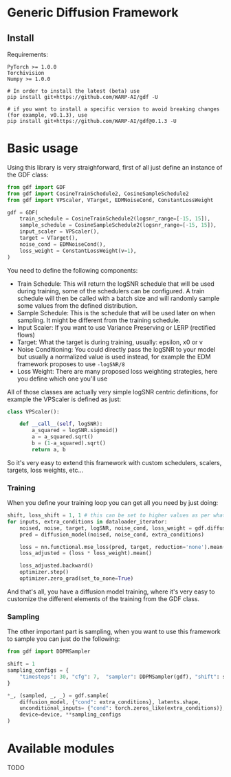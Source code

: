 # Generic Diffusion Framework

## Install

Requirements:

```
PyTorch >= 1.0.0
Torchivision
Numpy >= 1.0.0
```

```
# In order to install the latest (beta) use
pip install git+https://github.com/WARP-AI/gdf -U

# if you want to install a specific version to avoid breaking changes (for example, v0.1.3), use 
pip install git+https://github.com/WARP-AI/gdf@0.1.3 -U
```

# Basic usage

Using this library is very straighforward, first of all just define an instance of the GDF class:

```python
from gdf import GDF
from gdf import CosineTrainSchedule2, CosineSampleSchedule2
from gdf import VPScaler, VTarget, EDMNoiseCond, ConstantLossWeight

gdf = GDF(
	train_schedule = CosineTrainSchedule2(logsnr_range=[-15, 15]),
	sample_schedule = CosineSampleSchedule2(logsnr_range=[-15, 15]),
	input_scaler = VPScaler(),
	target = VTarget(),
	noise_cond = EDMNoiseCond(),
	loss_weight = ConstantLossWeight(v=1),
)
```

You need to define the following components: 
* Train Schedule: This will return the logSNR schedule that will be used during training, some of the schedulers can be configured. A train schedule will then be called with a batch size and will randomly sample some values from the defined distribution.
* Sample Schedule: This is the schedule that will be used later on when sampling. It might be different from the training schedule. 
* Input Scaler: If you want to use Variance Preserving or LERP (rectified flows)
* Target: What the target is during training, usually: epsilon, x0 or v
* Noise Conditioning: You could directly pass the logSNR to your model but usually a normalized value is used instead, for example the EDM framework proposes to use `-logSNR/8`
* Loss Weight: There are many proposed loss weighting strategies, here you define which one you'll use

All of those classes are actually very simple logSNR centric definitions, for example the VPScaler is defined as just:
```python 
class VPScaler():

    def __call__(self, logSNR): 
        a_squared = logSNR.sigmoid()
        a = a_squared.sqrt()
        b = (1-a_squared).sqrt()
        return a, b

```

So it's very easy to extend this framework with custom schedulers, scalers, targets, loss weights, etc...

### Training

When you define your training loop you can get all you need by just doing:
```python
shift, loss_shift = 1, 1 # this can be set to higher values as per what the Simple Diffusion paper sugested for high resolution
for inputs, extra_conditions in dataloader_iterator:
	noised, noise, target, logSNR, noise_cond, loss_weight = gdf.diffuse(inputs, shift=shift, loss_shift=loss_shift) 
	pred = diffusion_model(noised, noise_cond, extra_conditions)

	loss = nn.functional.mse_loss(pred, target, reduction='none').mean(dim=[1, 2, 3])
	loss_adjusted = (loss * loss_weight).mean()

	loss_adjusted.backward()
	optimizer.step()
	optimizer.zero_grad(set_to_none=True)
```

And that's all, you have a diffusion model training, where it's very easy to customize the different elements of the training from the GDF class.

### Sampling

The other important part is sampling, when you want to use this framework to sample you can just do the following:

```python
from gdf import DDPMSampler

shift = 1
sampling_configs = {
	"timesteps": 30, "cfg": 7,  "sampler": DDPMSampler(gdf), "shift": shift,
}

*_, (sampled, _, _) = gdf.sample(
	diffusion_model, {"cond": extra_conditions}, latents.shape, 
	unconditional_inputs= {"cond": torch.zeros_like(extra_conditions)}, 
	device=device, **sampling_configs
)
```

# Available modules

TODO
